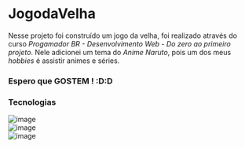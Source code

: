 # JogodaVelha

Nesse projeto foi construído um jogo da velha, foi realizado através do curso *Progamador BR - Desenvolvimento Web - Do zero ao primeiro projeto*. Nele adicionei um tema do *Anime Naruto*, pois um dos meus *hobbies* é assistir animes e séries. 

### Espero que GOSTEM ! :D:D

### Tecnologias
![image](https://img.shields.io/badge/HTML-239120?style=for-the-badge&logo=html5&logoColor=white)
<br>
![image](https://img.shields.io/badge/CSS-239120?&style=for-the-badge&logo=css3&logoColor=white) 
<br>
![image](https://img.shields.io/badge/JavaScript-F7DF1E?style=for-the-badge&logo=javascript&logoColor=black) 

